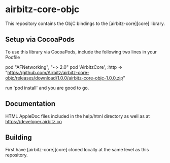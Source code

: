 # airbitz-core-objc

This repository contains the ObjC bindings to the [airbitz-core][core] library.

## Setup via CocoaPods

To use this library via CocoaPods, include the following two lines in your Podfile

  pod "AFNetworking", "~> 2.0"
  pod 'AirbitzCore', :http => "https://github.com/Airbitz/airbitz-core-objc/releases/download/1.0.0/airbitz-core-objc-1.0.0.zip"
  
  run 'pod install' and you are good to go.

## Documentation

HTML AppleDoc files included in the help/html directory as well as at https://developer.airbitz.co

## Building

First have [airbitz-core][core] cloned locally at the same level as this repository.
